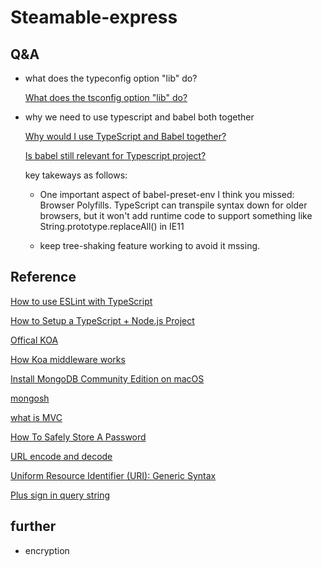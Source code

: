 # Steamable-express

## Q&A

- what does the typeconfig option "lib" do?

  [What does the tsconfig option "lib" do?](https://stackoverflow.com/questions/39303385/what-does-the-tsconfig-option-lib-do)

- why we need to use typescript and babel both together

  [Why would I use TypeScript and Babel together?](https://stackoverflow.com/questions/44020689/why-would-i-use-typescript-and-babel-together)

  [Is babel still relevant for Typescript project?](https://dev.to/mbeaudru/is-babel-still-relevant-for-typescript-projects-36a7)

  key takeways as follows:

  - One important aspect of babel-preset-env I think you missed: Browser Polyfills. TypeScript can transpile syntax down for older browsers, but it won't add runtime code to support something like String.prototype.replaceAll() in IE11

  - keep tree-shaking feature working to avoid it mssing.

## Reference

[How to use ESLint with TypeScript](https://khalilstemmler.com/blogs/typescript/eslint-for-typescript/)

[How to Setup a TypeScript + Node.js Project](https://khalilstemmler.com/blogs/typescript/node-starter-project/)

[Offical KOA](https://koajs.com/)

[How Koa middleware works](https://itnext.io/how-koa-middleware-works-f4386b5573c)

[Install MongoDB Community Edition on macOS](https://www.mongodb.com/docs/manual/tutorial/install-mongodb-on-os-x/#install-mongodb-community-edition)

[mongosh](https://www.mongodb.com/docs/mongodb-shell/reference/editor-mode/)

[what is MVC](https://en.wikipedia.org/wiki/Model%E2%80%93view%E2%80%93controller)

[How To Safely Store A Password](https://codahale.com/how-to-safely-store-a-password/)

[URL encode and decode](https://www.cnblogs.com/liuhongfeng/p/5006341.html)

[Uniform Resource Identifier (URI): Generic Syntax](https://www.rfc-editor.org/rfc/rfc3986)

[Plus sign in query string](https://stackoverflow.com/questions/6855624/plus-sign-in-query-string)

## further

- encryption
